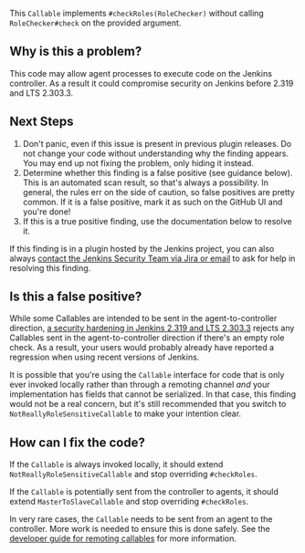This `Callable` implements `#checkRoles(RoleChecker)` without calling `RoleChecker#check` on the provided argument.

## Why is this a problem?

This code may allow agent processes to execute code on the Jenkins controller. As a result it could compromise security on Jenkins before 2.319 and LTS 2.303.3.

## Next Steps

<!-- Generic section used in all findings -->

1. Don't panic, even if this issue is present in previous plugin releases. Do not change your code without understanding why the finding appears. You may end up not fixing the problem, only hiding it instead.
2. Determine whether this finding is a false positive (see guidance below). This is an automated scan result, so that's always a possibility. In general, the rules err on the side of caution, so false positives are pretty common. If it is a false positive, mark it as such on the GitHub UI and you're done!
3. If this is a true positive finding, use the documentation below to resolve it.

If this finding is in a plugin hosted by the Jenkins project, you can also always [contact the Jenkins Security Team via Jira or email](https://www.jenkins.io/security/#reporting-vulnerabilities) to ask for help in resolving this finding.

## Is this a false positive?

While some Callables are intended to be sent in the agent-to-controller direction, [a security hardening in Jenkins 2.319 and LTS 2.303.3](https://www.jenkins.io/doc/book/security/controller-isolation/required-role-check/) rejects any Callables sent in the agent-to-controller direction if there's an empty role check. As a result, your users would probably already have reported a regression when using recent versions of Jenkins.

It is possible that you're using the `Callable` interface for code that is only ever invoked locally rather than through a remoting channel _and_ your implementation has fields that cannot be serialized. In that case, this finding would not be a real concern, but it's still recommended that you switch to `NotReallyRoleSensitiveCallable` to make your intention clear.

## How can I fix the code?

If the `Callable` is always invoked locally, it should extend `NotReallyRoleSensitiveCallable` and stop overriding `#checkRoles`.

If the `Callable` is potentially sent from the controller to agents, it should extend `MasterToSlaveCallable` and stop overriding `#checkRoles`.

In very rare cases, the `Callable` needs to be sent from an agent to the controller. More work is needed to ensure this is done safely. See the [developer guide for remoting callables](https://www.jenkins.io/doc/developer/security/remoting-callables/) for more information.
